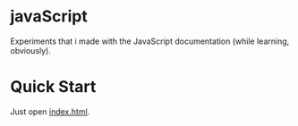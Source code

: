 # javaScript

Experiments that i made with the JavaScript documentation (while learning, obviously).

# Quick Start

Just open [index.html](./index.html).
